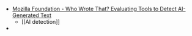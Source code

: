 - [Mozilla Foundation - Who Wrote That? Evaluating Tools to Detect AI-Generated Text](https://foundation.mozilla.org/en/blog/who-wrote-that-evaluating-tools-to-detect-ai-generated-text/)
	- [[AI detection]]
-